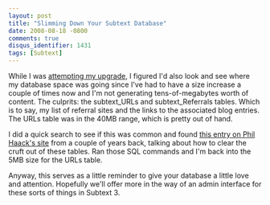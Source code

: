 ```yaml
---
layout: post
title: "Slimming Down Your Subtext Database"
date: 2008-08-18 -0800
comments: true
disqus_identifier: 1431
tags: [Subtext]
---
```

While I was [attempting my
upgrade](/archive/2008/08/16/failed-to-upgrade-to-subtext-2.0.aspx), I
figured I'd also look and see where my database space was going since
I've had to have a size increase a couple of times now and I'm not
generating tens-of-megabytes worth of content. The culprits: the
subtext\_URLs and subtext\_Referrals tables. Which is to say, my list of
referral sites and the links to the associated blog entries. The URLs
table was in the 40MB range, which is pretty out of hand.

I did a quick search to see if this was common and found [this entry on
Phil Haack's
site](http://haacked.com/archive/2006/02/06/databasemaintenanceofyourblog.aspx)
from a couple of years back, talking about how to clear the cruft out of
these tables. Ran those SQL commands and I'm back into the 5MB size for
the URLs table.

Anyway, this serves as a little reminder to give your database a little
love and attention. Hopefully we'll offer more in the way of an admin
interface for these sorts of things in Subtext 3.

